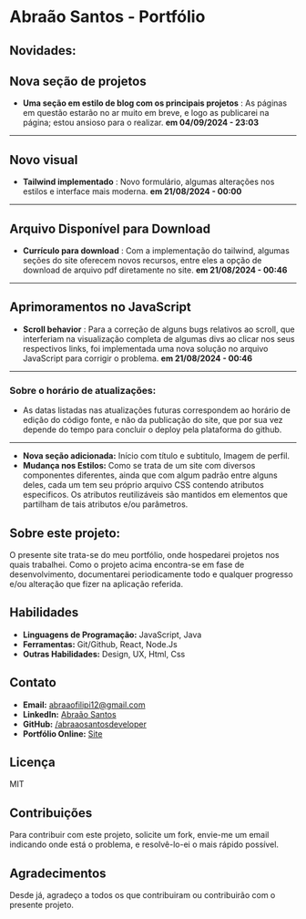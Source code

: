 # Abraão Santos - Portfólio

## Novidades:

## **Nova seção de projetos** 
* **Uma seção em estilo de blog com os principais projetos** : As páginas em questão estarão no ar muito em breve, e logo as publicarei na página; estou ansioso para o realizar. 
**em 04/09/2024 - 23:03**
---
## **Novo visual** 
* **Tailwind implementado** : Novo formulário, algumas alterações nos estilos e interface mais moderna. 
**em 21/08/2024 - 00:00**
---
## **Arquivo Disponível para Download**
* **Currículo para download** : Com a implementação do tailwind, algumas seções do site oferecem novos recursos, entre eles a opção de download de arquivo pdf diretamente no site.
**em 21/08/2024 - 00:46**
---
## **Aprimoramentos no JavaScript**
* **Scroll behavior** : Para a correção de alguns bugs relativos ao scroll, que interferiam na visualização completa de algumas divs ao clicar nos seus respectivos links, foi implementada uma nova solução no arquivo JavaScript para corrigir o problema.
**em 21/08/2024 - 00:46**
---

### Sobre o horário de atualizações: 
* As datas listadas nas atualizações futuras correspondem ao horário de edição do código fonte, e não da publicação do site, que por sua vez depende do tempo para concluir o deploy pela plataforma do github.
--- 

* **Nova seção adicionada:** Início com título e subtitulo, Imagem de perfil.
* **Mudança nos Estilos:** Como se trata de um site com diversos componentes diferentes, ainda que
com algum padrão entre alguns deles, cada um tem seu próprio arquivo CSS contendo atributos especificos.
Os atributos reutilizáveis são mantidos em elementos que partilham de tais atributos e/ou parâmetros.

## Sobre este projeto:

O presente site trata-se do meu portfólio, onde hospedarei projetos nos quais trabalhei. 
Como o projeto acima encontra-se em fase de desenvolvimento, documentarei periodicamente
todo e qualquer progresso e/ou alteração que fizer na aplicação referida.


## Habilidades

* **Linguagens de Programação:** JavaScript, Java
* **Ferramentas:** Git/Github, React, Node.Js
* **Outras Habilidades:** Design, UX, Html, Css

## Contato

* **Email:** abraaofilipi12@gmail.com
* **LinkedIn:** [Abraão Santos](https://www.linkedin.com/in/abra%C3%A3o-santos-aaa915273/)
* **GitHub:** [/abraaosantosdeveloper](https://github.com/abraaosantosdeveloper)
* **Portfólio Online:** [Site](https://abraaosantosdeveloper.github.io)

## Licença

MIT

## Contribuições

Para contribuir com este projeto, solicite um fork, envie-me um email indicando onde está o problema, e resolvê-lo-ei o mais rápido possível.

## Agradecimentos

Desde já, agradeço a todos os que contribuiram ou contribuirão com o presente projeto.
